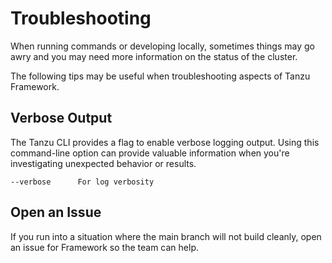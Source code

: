 # Troubleshooting

When running commands or developing locally, sometimes things may go awry and
you may need more information on the status of the cluster.

The following tips may be useful when troubleshooting aspects of Tanzu Framework.

## Verbose Output

The Tanzu CLI provides a flag to enable verbose logging output. Using this command-line option can provide valuable information when you're investigating unexpected behavior or results.

`--verbose      For log verbosity`

## Open an Issue

If you run into a situation where the main branch will not
build cleanly, open an issue for Framework so the team can help.

